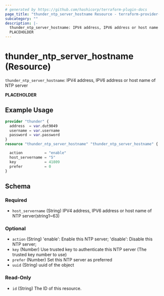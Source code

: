 ```yaml
---
# generated by https://github.com/hashicorp/terraform-plugin-docs
page_title: "thunder_ntp_server_hostname Resource - terraform-provider-thunder"
subcategory: ""
description: |-
  thunder_ntp_server_hostname: IPV4 address, IPV6 address or host name of NTP server
  PLACEHOLDER
---
```


# thunder_ntp_server_hostname (Resource)

`thunder_ntp_server_hostname`: IPV4 address, IPV6 address or host name of NTP server

__PLACEHOLDER__

## Example Usage

```terraform
provider "thunder" {
  address  = var.dut9049
  username = var.username
  password = var.password
}
resource "thunder_ntp_server_hostname" "thunder_ntp_server_hostname" {

  action          = "enable"
  host_servername = "5"
  key             = 41809
  prefer          = 0
}
```

<!-- schema generated by tfplugindocs -->
## Schema

### Required

- `host_servername` (String) IPV4 address, IPV6 address or host name of NTP server(string1~63)

### Optional

- `action` (String) 'enable': Enable this NTP server; 'disable': Disable this NTP server;
- `key` (Number) Use trusted key to authenticate this NTP server (The trusted key number to use)
- `prefer` (Number) Set this NTP server as preferred
- `uuid` (String) uuid of the object

### Read-Only

- `id` (String) The ID of this resource.


